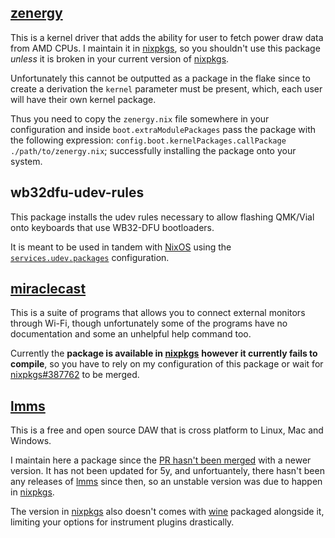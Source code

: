 ## [zenergy](https://github.com/BoukeHaarsma23/zenergy/)

This is a kernel driver that adds the ability for user to fetch power draw data from AMD CPUs. I maintain it in
[nixpkgs], so you shouldn't use this package _unless_ it is broken in your current
version of [nixpkgs].

Unfortunately this cannot be outputted as a package in the flake since to create a derivation the `kernel` parameter
must be present, which, each user will have their own kernel package.

Thus you need to copy the `zenergy.nix` file somewhere in your configuration and inside `boot.extraModulePackages` pass
the package with the following expression: `config.boot.kernelPackages.callPackage ./path/to/zenergy.nix`; successfully
installing the package onto your system.

## wb32dfu-udev-rules

This package installs the udev rules necessary to allow flashing QMK/Vial onto keyboards that use WB32-DFU bootloaders.

It is meant to be used in tandem with [NixOS] using the
[`services.udev.packages`](https://search.nixos.org/options?query=services.udev.packages) configuration.

## [miraclecast](https://github.com/albfan/miraclecast/)

This is a suite of programs that allows you to connect external monitors through Wi-Fi, though unfortunately some of the
programs have no documentation and some an unhelpful help command too.

Currently the **package is available in [nixpkgs]** __however it currently fails to compile__, so you have to rely on my
configuration of this package or wait for [nixpkgs#387762](https://github.com/NixOS/nixpkgs/pull/387762) to be merged.

## [lmms]

This is a free and open source DAW that is cross platform to Linux, Mac and Windows.

I maintain here a package since the [PR hasn't been merged](https://github.com/NixOS/nixpkgs/pull/377643) with a newer
version. It has not been updated for 5y, and unfortuantely, there hasn't been any releases of [lmms] since then, so an
unstable version was due to happen in [nixpkgs].

The version in [nixpkgs] also doesn't comes with [wine](https://www.winehq.org/) packaged alongside it, limiting your
options for instrument plugins drastically.


<!-- REFERENCES -->
[nixpkgs]: https://github.com/NixOS/nixpkgs/
[nixos]: https://nixos.org
[lmms]: https://lmms.io/

